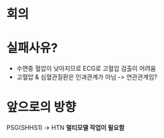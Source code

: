 # 회의

# 실패사유?
- 수면중 혈압이 낮아지므로 ECG로 고혈압 검출이 어려움
- 고혈압 & 심혈관질환은 인과관계가 아님 -> 연관관계임?
# 앞으로의 방향
PSG(SHHS1) -> HTN
**멀티모델 작업이 필요함**
